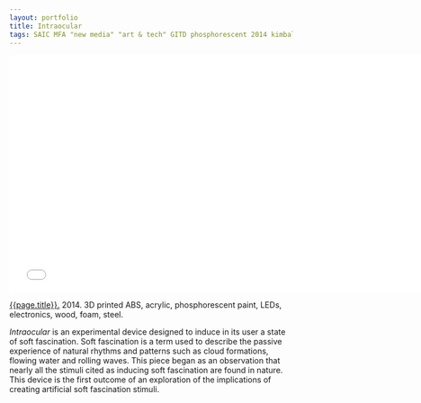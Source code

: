 ```yaml
---
layout: portfolio
title: Intraocular
tags: SAIC MFA "new media" "art & tech" GITD phosphorescent 2014 kimball
---
```


<div class="js-video vimeo widescreen">
<iframe src="//player.vimeo.com/video/89674571?title=0&amp;byline=0&amp;portrait=0" width="750" height="422" frameborder="0" webkitallowfullscreen mozallowfullscreen allowfullscreen></iframe>
</div>

[{{page.title}}.](http://vimeo.com/89674571)  2014.  3D printed ABS, acrylic, phosphorescent paint, LEDs, electronics, wood, foam, steel.

*Intraocular* is an experimental device designed to induce in its user a state of soft fascination.  Soft fascination is a term used to describe the passive experience of natural rhythms and patterns such as cloud formations, flowing water and rolling waves.  This piece began as an observation that nearly all the stimuli cited as inducing soft fascination are found in nature.  This device is the first outcome of an exploration of the implications of creating artificial soft fascination stimuli.

